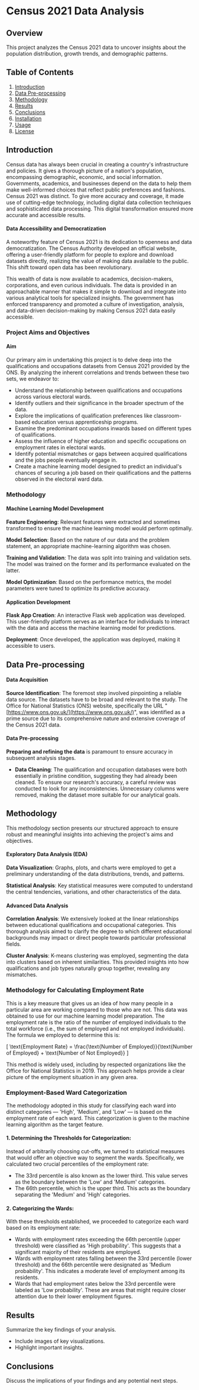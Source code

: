 # Census 2021 Data Analysis

## Overview
This project analyzes the Census 2021 data to uncover insights about the population distribution, growth trends, and demographic patterns.

## Table of Contents
1. [Introduction](#introduction)
2. [Data Pre-processing](#DataPre-processing)
3. [Methodology](#methodology)
5. [Results](#results)
6. [Conclusions](#conclusions)
7. [Installation](#installation)
8. [Usage](#usage)
9. [License](#license)

## Introduction
Census data has always been crucial in creating a country's infrastructure and policies. It gives a thorough picture of a nation's population, encompassing demographic, economic, and social information. Governments, academics, and businesses depend on the data to help them make well-informed choices that reflect public preferences and fashions. Census 2021 was distinct. To give more accuracy and coverage, it made use of cutting-edge technology, including digital data collection techniques and sophisticated data processing. This digital transformation ensured more accurate and accessible results.

#### Data Accessibility and Democratization
A noteworthy feature of Census 2021 is its dedication to openness and data democratization. The Census Authority developed an official website, offering a user-friendly platform for people to explore and download datasets directly, realizing the value of making data available to the public. This shift toward open data has been revolutionary.

This wealth of data is now available to academics, decision-makers, corporations, and even curious individuals. The data is provided in an approachable manner that makes it simple to download and integrate into various analytical tools for specialized insights. The government has enforced transparency and promoted a culture of investigation, analysis, and data-driven decision-making by making Census 2021 data easily accessible.

### Project Aims and Objectives

#### Aim
Our primary aim in undertaking this project is to delve deep into the qualifications and occupations datasets from Census 2021 provided by the ONS. By analyzing the inherent correlations and trends between these two sets, we endeavor to:

- Understand the relationship between qualifications and occupations across various electoral wards.
- Identify outliers and their significance in the broader spectrum of the data.
- Explore the implications of qualification preferences like classroom-based education versus apprenticeship programs.
- Examine the predominant occupations inwards based on different types of qualifications.
- Assess the influence of higher education and specific occupations on employment rates in electoral wards.
- Identify potential mismatches or gaps between acquired qualifications and the jobs people eventually engage in.
- Create a machine learning model designed to predict an individual's chances of securing a job based on their qualifications and the patterns observed in the electoral ward data.

### Methodology


#### Machine Learning Model Development
**Feature Engineering**: Relevant features were extracted and sometimes transformed to ensure the machine learning model would perform optimally.

**Model Selection**: Based on the nature of our data and the problem statement, an appropriate machine-learning algorithm was chosen.

**Training and Validation**: The data was split into training and validation sets. The model was trained on the former and its performance evaluated on the latter.

**Model Optimization**: Based on the performance metrics, the model parameters were tuned to optimize its predictive accuracy.

#### Application Development
**Flask App Creation**: An interactive Flask web application was developed. This user-friendly platform serves as an interface for individuals to interact with the data and access the machine learning model for predictions.

**Deployment**: Once developed, the application was deployed, making it accessible to users.


## Data Pre-processing
#### Data Acquisition
**Source Identification**: The foremost step involved pinpointing a reliable data source. The datasets have to be broad and relevant to the study. The Office for National Statistics (ONS) website, specifically the URL "[https://www.ons.gov.uk/](https://www.ons.gov.uk/)", was identified as a prime source due to its comprehensive nature and extensive coverage of the Census 2021 data.

#### Data Pre-processing
**Preparing and refining the data** is paramount to ensure accuracy in subsequent analysis stages.

- **Data Cleaning**: The qualification and occupation databases were both essentially in pristine condition, suggesting they had already been cleaned. To ensure our research's accuracy, a careful review was conducted to look for any inconsistencies. Unnecessary columns were removed, making the dataset more suitable for our analytical goals.

## Methodology

This methodology section presents our structured approach to ensure robust and meaningful insights into achieving the project's aims and objectives.

#### Exploratory Data Analysis (EDA)
**Data Visualization**: Graphs, plots, and charts were employed to get a preliminary understanding of the data distributions, trends, and patterns.

**Statistical Analysis**: Key statistical measures were computed to understand the central tendencies, variations, and other characteristics of the data.

#### Advanced Data Analysis
**Correlation Analysis**: We extensively looked at the linear relationships between educational qualifications and occupational categories. This thorough analysis aimed to clarify the degree to which different educational backgrounds may impact or direct people towards particular professional fields.

**Cluster Analysis**: K-means clustering was employed, segmenting the data into clusters based on inherent similarities. This provided insights into how qualifications and job types naturally group together, revealing any mismatches.

### Methodology for Calculating Employment Rate
This is a key measure that gives us an idea of how many people in a particular area are working compared to those who are not. This data was obtained to use for our machine learning model preparation. The employment rate is the ratio of the number of employed individuals to the total workforce (i.e., the sum of employed and not employed individuals). The formula we employed to determine this is:

\[ \text{Employment Rate} = \frac{\text{Number of Employed}}{\text{Number of Employed} + \text{Number of Not Employed}} \]

This method is widely used, including by respected organizations like the Office for National Statistics in 2019. This approach helps provide a clear picture of the employment situation in any given area.

### Employment-Based Ward Categorization
The methodology adopted in this study for classifying each ward into distinct categories — 'High', 'Medium', and 'Low' — is based on the employment rate of each ward. This categorization is given to the machine learning algorithm as the target feature.

#### 1. Determining the Thresholds for Categorization:
Instead of arbitrarily choosing cut-offs, we turned to statistical measures that would offer an objective way to segment the wards. Specifically, we calculated two crucial percentiles of the employment rate:
- The 33rd percentile is also known as the lower third. This value serves as the boundary between the 'Low' and 'Medium' categories.
- The 66th percentile, which is the upper third. This acts as the boundary separating the 'Medium' and 'High' categories.

#### 2. Categorizing the Wards:
With these thresholds established, we proceeded to categorize each ward based on its employment rate:
- Wards with employment rates exceeding the 66th percentile (upper threshold) were classified as 'High probability'. This suggests that a significant majority of their residents are employed.
- Wards with employment rates falling between the 33rd percentile (lower threshold) and the 66th percentile were designated as 'Medium probability'. This indicates a moderate level of employment among its residents.
- Wards that had employment rates below the 33rd percentile were labeled as 'Low probability'. These are areas that might require closer attention due to their lower employment figures.

## Results
Summarize the key findings of your analysis.
- Include images of key visualizations.
- Highlight important insights.

## Conclusions
Discuss the implications of your findings and any potential next steps.


